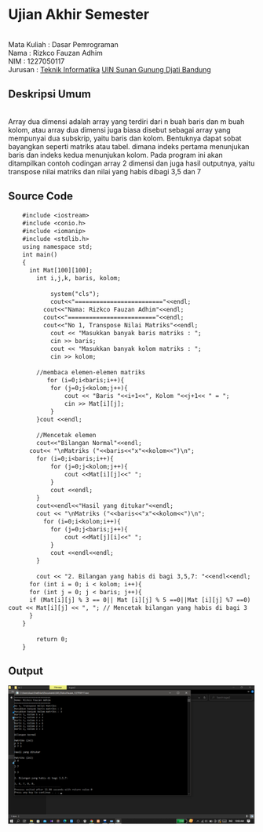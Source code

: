 
# Ujian Akhir Semester 
<br>Mata Kuliah 	: Dasar Pemrograman
<br>Nama		: Rizkco Fauzan Adhim
<br>NIM		:	1227050117
<br>Jurusan		: [Teknik Informatika](http://if.uinsgd.ac.id/) [UIN Sunan Gunung Djati Bandung](https://uinsgd.ac.id/) 

## Deskripsi Umum
<br>Array dua dimensi adalah array yang terdiri dari n buah baris dan m buah kolom, atau array dua dimensi juga biasa disebut sebagai array yang mempunyai dua subskrip, yaitu baris dan kolom. Bentuknya dapat sobat bayangkan seperti matriks atau tabel. dimana indeks pertama menunjukan baris dan indeks kedua menunjukan kolom.
Pada program ini akan ditampilkan contoh codingan array 2 dimensi dan juga hasil outputnya, yaitu transpose nilai matriks dan nilai yang habis dibagi 3,5 dan 7<br>

## Source Code

```
    #include <iostream>
    #include <conio.h>
    #include <iomanip>
    #include <stdlib.h>
    using namespace std;
    int main()
    {
      int Mat[100][100];
        int i,j,k, baris, kolom;

            system("cls");
            cout<<"========================="<<endl;
          cout<<"Nama: Rizkco Fauzan Adhim"<<endl;
          cout<<"========================="<<endl;
          cout<<"No 1, Transpose Nilai Matriks"<<endl;
            cout << "Masukkan banyak baris matriks : ";
            cin >> baris;
            cout << "Masukkan banyak kolom matriks : ";
            cin >> kolom;

        //membaca elemen-elemen matriks 
           for (i=0;i<baris;i++){
            for (j=0;j<kolom;j++){
                cout << "Baris "<<i+1<<", Kolom "<<j+1<< " = ";
                cin >> Mat[i][j];
            }
        }cout <<endl;

        //Mencetak elemen 
        cout<<"Bilangan Normal"<<endl;
      cout<< "\nMatriks ("<<baris<<"x"<<kolom<<")\n";
        for (i=0;i<baris;i++){
            for (j=0;j<kolom;j++){
                cout <<Mat[i][j]<<" ";
            }
            cout <<endl;
        }
        cout<<endl<<"Hasil yang ditukar"<<endl;
        cout << "\nMatriks ("<<baris<<"x"<<kolom<<")\n";
          for (i=0;i<kolom;i++){
            for (j=0;j<baris;j++){
                cout <<Mat[j][i]<<" ";
            }
            cout <<endl<<endl;
        }

        cout << "2. Bilangan yang habis di bagi 3,5,7: "<<endl<<endl;
      for (int i = 0; i < kolom; i++){
      for (int j = 0; j < baris; j++){
      if (Mat[i][j] % 3 == 0|| Mat [i][j] % 5 ==0||Mat [i][j] %7 ==0) cout << Mat[i][j] << ", "; // Mencetak bilangan yang habis di bagi 3
      }
    }

        return 0;
    }
 ```   

 ## Output
 <img src = "uas.png"/>
